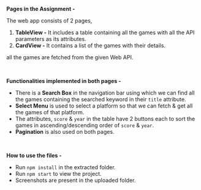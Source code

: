 **Pages in the Assignment -**

The web app consists of 2 pages,

 1. **TableView -** It includes a table containing all the games with all the API parameters as its attributes.
 2. **CardView -** It contains a list of the games with their details.

 all the games are fetched from the given Web API.

<br>

**Functionalities implemented in both pages -**

 - There is a **Search Box** in the navigation bar using which we can
   find all the games containing the searched keyword in their `title`
   attribute.
 - **Select Menu** is used to select a platform so that we can fetch & get all the games of that platform.
 - The attributes, `score` & `year` in the table have 2 buttons each to sort the games in ascending/descending order of `score` & `year`.
 - **Pagination** is also used on both pages.

<br>

**How to use the files -**

 - Run `npm install` in the extracted folder.
 - Run `npm start` to view the project.
 - Screenshots are present in the uploaded folder.



